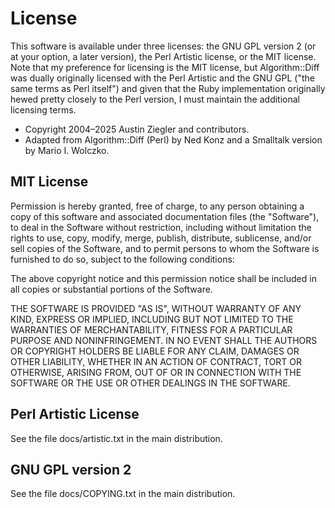 # License

This software is available under three licenses: the GNU GPL version 2 (or at
your option, a later version), the Perl Artistic license, or the MIT license.
Note that my preference for licensing is the MIT license, but Algorithm::Diff
was dually originally licensed with the Perl Artistic and the GNU GPL ("the same
terms as Perl itself") and given that the Ruby implementation originally hewed
pretty closely to the Perl version, I must maintain the additional licensing
terms.

- Copyright 2004–2025 Austin Ziegler and contributors.
- Adapted from Algorithm::Diff (Perl) by Ned Konz and a Smalltalk version by
  Mario I. Wolczko.

## MIT License

Permission is hereby granted, free of charge, to any person obtaining a copy of
this software and associated documentation files (the "Software"), to deal in
the Software without restriction, including without limitation the rights to
use, copy, modify, merge, publish, distribute, sublicense, and/or sell copies of
the Software, and to permit persons to whom the Software is furnished to do so,
subject to the following conditions:

The above copyright notice and this permission notice shall be included in all
copies or substantial portions of the Software.

THE SOFTWARE IS PROVIDED "AS IS", WITHOUT WARRANTY OF ANY KIND, EXPRESS OR
IMPLIED, INCLUDING BUT NOT LIMITED TO THE WARRANTIES OF MERCHANTABILITY, FITNESS
FOR A PARTICULAR PURPOSE AND NONINFRINGEMENT. IN NO EVENT SHALL THE AUTHORS OR
COPYRIGHT HOLDERS BE LIABLE FOR ANY CLAIM, DAMAGES OR OTHER LIABILITY, WHETHER
IN AN ACTION OF CONTRACT, TORT OR OTHERWISE, ARISING FROM, OUT OF OR IN
CONNECTION WITH THE SOFTWARE OR THE USE OR OTHER DEALINGS IN THE SOFTWARE.

## Perl Artistic License

See the file docs/artistic.txt in the main distribution.

## GNU GPL version 2

See the file docs/COPYING.txt in the main distribution.
